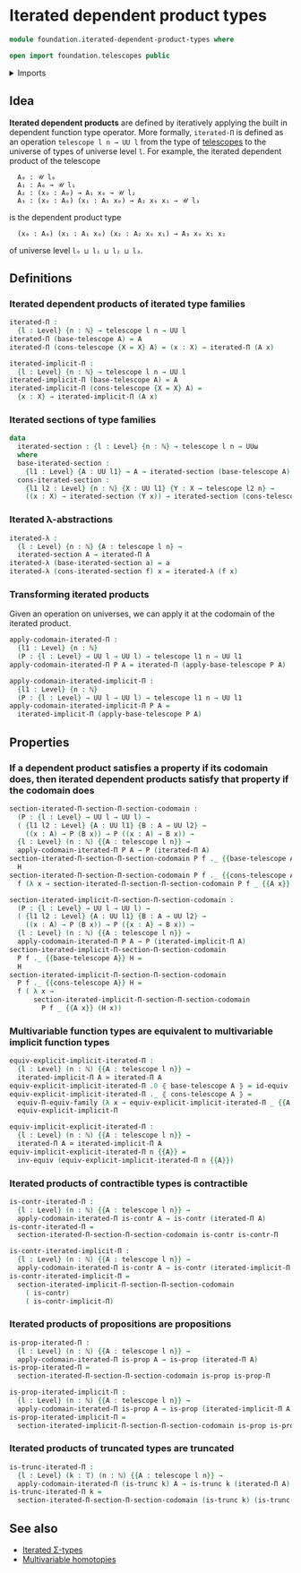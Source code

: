 # Iterated dependent product types

```agda
module foundation.iterated-dependent-product-types where

open import foundation.telescopes public
```

<details><summary>Imports</summary>

```agda
open import elementary-number-theory.natural-numbers

open import foundation.implicit-function-types
open import foundation.universe-levels

open import foundation-core.contractible-types
open import foundation-core.equivalences
open import foundation-core.functoriality-dependent-function-types
open import foundation-core.propositions
open import foundation-core.truncated-types
open import foundation-core.truncation-levels
```

</details>

## Idea

**Iterated dependent products** are defined by iteratively applying the built in
dependent function type operator. More formally, `iterated-Π` is defined as an
operation `telescope l n → UU l` from the type of
[telescopes](foundation.telescopes.md) to the universe of types of universe
level `l`. For example, the iterated dependent product of the telescope

```text
  A₀ : 𝒰 l₀
  A₁ : A₀ → 𝒰 l₁
  A₂ : (x₀ : A₀) → A₁ x₀ → 𝒰 l₂
  A₃ : (x₀ : A₀) (x₁ : A₁ x₀) → A₂ x₀ x₁ → 𝒰 l₃
```

is the dependent product type

```text
  (x₀ : A₀) (x₁ : A₁ x₀) (x₂ : A₂ x₀ x₁) → A₃ x₀ x₁ x₂
```

of universe level `l₀ ⊔ l₁ ⊔ l₂ ⊔ l₃`.

## Definitions

### Iterated dependent products of iterated type families

```agda
iterated-Π :
  {l : Level} {n : ℕ} → telescope l n → UU l
iterated-Π (base-telescope A) = A
iterated-Π (cons-telescope {X = X} A) = (x : X) → iterated-Π (A x)

iterated-implicit-Π :
  {l : Level} {n : ℕ} → telescope l n → UU l
iterated-implicit-Π (base-telescope A) = A
iterated-implicit-Π (cons-telescope {X = X} A) =
  {x : X} → iterated-implicit-Π (A x)
```

### Iterated sections of type families

```agda
data
  iterated-section : {l : Level} {n : ℕ} → telescope l n → UUω
  where
  base-iterated-section :
    {l1 : Level} {A : UU l1} → A → iterated-section (base-telescope A)
  cons-iterated-section :
    {l1 l2 : Level} {n : ℕ} {X : UU l1} {Y : X → telescope l2 n} →
    ((x : X) → iterated-section (Y x)) → iterated-section (cons-telescope Y)
```

### Iterated λ-abstractions

```agda
iterated-λ :
  {l : Level} {n : ℕ} {A : telescope l n} →
  iterated-section A → iterated-Π A
iterated-λ (base-iterated-section a) = a
iterated-λ (cons-iterated-section f) x = iterated-λ (f x)
```

### Transforming iterated products

Given an operation on universes, we can apply it at the codomain of the iterated
product.

```agda
apply-codomain-iterated-Π :
  {l1 : Level} {n : ℕ}
  (P : {l : Level} → UU l → UU l) → telescope l1 n → UU l1
apply-codomain-iterated-Π P A = iterated-Π (apply-base-telescope P A)

apply-codomain-iterated-implicit-Π :
  {l1 : Level} {n : ℕ}
  (P : {l : Level} → UU l → UU l) → telescope l1 n → UU l1
apply-codomain-iterated-implicit-Π P A =
  iterated-implicit-Π (apply-base-telescope P A)
```

## Properties

### If a dependent product satisfies a property if its codomain does, then iterated dependent products satisfy that property if the codomain does

```agda
section-iterated-Π-section-Π-section-codomain :
  (P : {l : Level} → UU l → UU l) →
  ( {l1 l2 : Level} {A : UU l1} {B : A → UU l2} →
    ((x : A) → P (B x)) → P ((x : A) → B x)) →
  {l : Level} (n : ℕ) {{A : telescope l n}} →
  apply-codomain-iterated-Π P A → P (iterated-Π A)
section-iterated-Π-section-Π-section-codomain P f ._ {{base-telescope A}} H =
  H
section-iterated-Π-section-Π-section-codomain P f ._ {{cons-telescope A}} H =
  f (λ x → section-iterated-Π-section-Π-section-codomain P f _ {{A x}} (H x))

section-iterated-implicit-Π-section-Π-section-codomain :
  (P : {l : Level} → UU l → UU l) →
  ( {l1 l2 : Level} {A : UU l1} {B : A → UU l2} →
    ((x : A) → P (B x)) → P ({x : A} → B x)) →
  {l : Level} (n : ℕ) {{A : telescope l n}} →
  apply-codomain-iterated-Π P A → P (iterated-implicit-Π A)
section-iterated-implicit-Π-section-Π-section-codomain
  P f ._ {{base-telescope A}} H =
  H
section-iterated-implicit-Π-section-Π-section-codomain
  P f ._ {{cons-telescope A}} H =
  f ( λ x →
      section-iterated-implicit-Π-section-Π-section-codomain
        P f _ {{A x}} (H x))
```

### Multivariable function types are equivalent to multivariable implicit function types

```agda
equiv-explicit-implicit-iterated-Π :
  {l : Level} (n : ℕ) {{A : telescope l n}} →
  iterated-implicit-Π A ≃ iterated-Π A
equiv-explicit-implicit-iterated-Π .0 ⦃ base-telescope A ⦄ = id-equiv
equiv-explicit-implicit-iterated-Π ._ ⦃ cons-telescope A ⦄ =
  equiv-Π-equiv-family (λ x → equiv-explicit-implicit-iterated-Π _ {{A x}}) ∘e
  equiv-explicit-implicit-Π

equiv-implicit-explicit-iterated-Π :
  {l : Level} (n : ℕ) {{A : telescope l n}} →
  iterated-Π A ≃ iterated-implicit-Π A
equiv-implicit-explicit-iterated-Π n {{A}} =
  inv-equiv (equiv-explicit-implicit-iterated-Π n {{A}})
```

### Iterated products of contractible types is contractible

```agda
is-contr-iterated-Π :
  {l : Level} (n : ℕ) {{A : telescope l n}} →
  apply-codomain-iterated-Π is-contr A → is-contr (iterated-Π A)
is-contr-iterated-Π =
  section-iterated-Π-section-Π-section-codomain is-contr is-contr-Π

is-contr-iterated-implicit-Π :
  {l : Level} (n : ℕ) {{A : telescope l n}} →
  apply-codomain-iterated-Π is-contr A → is-contr (iterated-implicit-Π A)
is-contr-iterated-implicit-Π =
  section-iterated-implicit-Π-section-Π-section-codomain
    ( is-contr)
    ( is-contr-implicit-Π)
```

### Iterated products of propositions are propositions

```agda
is-prop-iterated-Π :
  {l : Level} (n : ℕ) {{A : telescope l n}} →
  apply-codomain-iterated-Π is-prop A → is-prop (iterated-Π A)
is-prop-iterated-Π =
  section-iterated-Π-section-Π-section-codomain is-prop is-prop-Π

is-prop-iterated-implicit-Π :
  {l : Level} (n : ℕ) {{A : telescope l n}} →
  apply-codomain-iterated-Π is-prop A → is-prop (iterated-implicit-Π A)
is-prop-iterated-implicit-Π =
  section-iterated-implicit-Π-section-Π-section-codomain is-prop is-prop-Π'
```

### Iterated products of truncated types are truncated

```agda
is-trunc-iterated-Π :
  {l : Level} (k : 𝕋) (n : ℕ) {{A : telescope l n}} →
  apply-codomain-iterated-Π (is-trunc k) A → is-trunc k (iterated-Π A)
is-trunc-iterated-Π k =
  section-iterated-Π-section-Π-section-codomain (is-trunc k) (is-trunc-Π k)
```

## See also

- [Iterated Σ-types](foundation.iterated-dependent-pair-types.md)
- [Multivariable homotopies](foundation.multivariable-homotopies.md)
